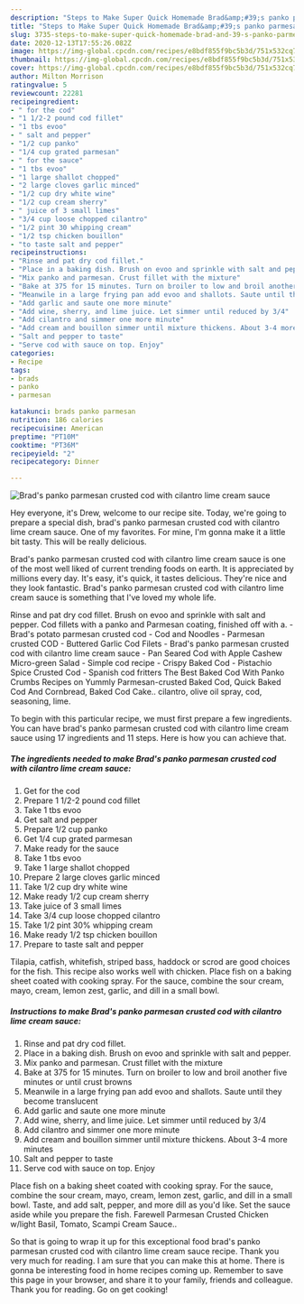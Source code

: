 ```yaml
---
description: "Steps to Make Super Quick Homemade Brad&amp;#39;s panko parmesan crusted cod with cilantro lime cream sauce"
title: "Steps to Make Super Quick Homemade Brad&amp;#39;s panko parmesan crusted cod with cilantro lime cream sauce"
slug: 3735-steps-to-make-super-quick-homemade-brad-and-39-s-panko-parmesan-crusted-cod-with-cilantro-lime-cream-sauce
date: 2020-12-13T17:55:26.082Z
image: https://img-global.cpcdn.com/recipes/e8bdf855f9bc5b3d/751x532cq70/brads-panko-parmesan-crusted-cod-with-cilantro-lime-cream-sauce-recipe-main-photo.jpg
thumbnail: https://img-global.cpcdn.com/recipes/e8bdf855f9bc5b3d/751x532cq70/brads-panko-parmesan-crusted-cod-with-cilantro-lime-cream-sauce-recipe-main-photo.jpg
cover: https://img-global.cpcdn.com/recipes/e8bdf855f9bc5b3d/751x532cq70/brads-panko-parmesan-crusted-cod-with-cilantro-lime-cream-sauce-recipe-main-photo.jpg
author: Milton Morrison
ratingvalue: 5
reviewcount: 22281
recipeingredient:
- " for the cod"
- "1 1/2-2 pound cod fillet"
- "1 tbs evoo"
- " salt and pepper"
- "1/2 cup panko"
- "1/4 cup grated parmesan"
- " for the sauce"
- "1 tbs evoo"
- "1 large shallot chopped"
- "2 large cloves garlic minced"
- "1/2 cup dry white wine"
- "1/2 cup cream sherry"
- " juice of 3 small limes"
- "3/4 cup loose chopped cilantro"
- "1/2 pint 30 whipping cream"
- "1/2 tsp chicken bouillon"
- "to taste salt and pepper"
recipeinstructions:
- "Rinse and pat dry cod fillet."
- "Place in a baking dish. Brush on evoo and sprinkle with salt and pepper."
- "Mix panko and parmesan. Crust fillet with the mixture"
- "Bake at 375 for 15 minutes. Turn on broiler to low and broil another five minutes or until crust browns"
- "Meanwile in a large frying pan add evoo and shallots. Saute until they become translucent"
- "Add garlic and saute one more minute"
- "Add wine, sherry, and lime juice. Let simmer until reduced by 3/4"
- "Add cilantro and simmer one more minute"
- "Add cream and bouillon simmer until mixture thickens. About 3-4 more minutes"
- "Salt and pepper to taste"
- "Serve cod with sauce on top. Enjoy"
categories:
- Recipe
tags:
- brads
- panko
- parmesan

katakunci: brads panko parmesan 
nutrition: 186 calories
recipecuisine: American
preptime: "PT10M"
cooktime: "PT36M"
recipeyield: "2"
recipecategory: Dinner

---
```



![Brad&#39;s panko parmesan crusted cod with cilantro lime cream sauce](https://img-global.cpcdn.com/recipes/e8bdf855f9bc5b3d/751x532cq70/brads-panko-parmesan-crusted-cod-with-cilantro-lime-cream-sauce-recipe-main-photo.jpg)

Hey everyone, it's Drew, welcome to our recipe site. Today, we're going to prepare a special dish, brad&#39;s panko parmesan crusted cod with cilantro lime cream sauce. One of my favorites. For mine, I'm gonna make it a little bit tasty. This will be really delicious.

Brad&#39;s panko parmesan crusted cod with cilantro lime cream sauce is one of the most well liked of current trending foods on earth. It is appreciated by millions every day. It's easy, it's quick, it tastes delicious. They're nice and they look fantastic. Brad&#39;s panko parmesan crusted cod with cilantro lime cream sauce is something that I've loved my whole life.

Rinse and pat dry cod fillet. Brush on evoo and sprinkle with salt and pepper. Cod fillets with a panko and Parmesan coating, finished off with a. - Brad&#39;s potato parmesan crusted cod - Cod and Noodles - Parmesan crusted COD - Buttered Garlic Cod Filets - Brad&#39;s panko parmesan crusted cod with cilantro lime cream sauce - Pan Seared Cod with Apple Cashew Micro-green Salad - Simple cod recipe - Crispy Baked Cod - Pistachio Spice Crusted Cod - Spanish cod fritters The Best Baked Cod With Panko Crumbs Recipes on Yummly Parmesan-crusted Baked Cod, Quick Baked Cod And Cornbread, Baked Cod Cake.. cilantro, olive oil spray, cod, seasoning, lime.


To begin with this particular recipe, we must first prepare a few ingredients. You can have brad&#39;s panko parmesan crusted cod with cilantro lime cream sauce using 17 ingredients and 11 steps. Here is how you can achieve that.

<!--inarticleads1-->

##### The ingredients needed to make Brad&#39;s panko parmesan crusted cod with cilantro lime cream sauce:

1. Get  for the cod
1. Prepare 1 1/2-2 pound cod fillet
1. Take 1 tbs evoo
1. Get  salt and pepper
1. Prepare 1/2 cup panko
1. Get 1/4 cup grated parmesan
1. Make ready  for the sauce
1. Take 1 tbs evoo
1. Take 1 large shallot chopped
1. Prepare 2 large cloves garlic minced
1. Take 1/2 cup dry white wine
1. Make ready 1/2 cup cream sherry
1. Take  juice of 3 small limes
1. Take 3/4 cup loose chopped cilantro
1. Take 1/2 pint 30% whipping cream
1. Make ready 1/2 tsp chicken bouillon
1. Prepare to taste salt and pepper


Tilapia, catfish, whitefish, striped bass, haddock or scrod are good choices for the fish. This recipe also works well with chicken. Place fish on a baking sheet coated with cooking spray. For the sauce, combine the sour cream, mayo, cream, lemon zest, garlic, and dill in a small bowl. 

<!--inarticleads2-->

##### Instructions to make Brad&#39;s panko parmesan crusted cod with cilantro lime cream sauce:

1. Rinse and pat dry cod fillet.
1. Place in a baking dish. Brush on evoo and sprinkle with salt and pepper.
1. Mix panko and parmesan. Crust fillet with the mixture
1. Bake at 375 for 15 minutes. Turn on broiler to low and broil another five minutes or until crust browns
1. Meanwile in a large frying pan add evoo and shallots. Saute until they become translucent
1. Add garlic and saute one more minute
1. Add wine, sherry, and lime juice. Let simmer until reduced by 3/4
1. Add cilantro and simmer one more minute
1. Add cream and bouillon simmer until mixture thickens. About 3-4 more minutes
1. Salt and pepper to taste
1. Serve cod with sauce on top. Enjoy


Place fish on a baking sheet coated with cooking spray. For the sauce, combine the sour cream, mayo, cream, lemon zest, garlic, and dill in a small bowl. Taste, and add salt, pepper, and more dill as you&#39;d like. Set the sauce aside while you prepare the fish. Farewell Parmesan Crusted Chicken w/light Basil, Tomato, Scampi Cream Sauce.. 

So that is going to wrap it up for this exceptional food brad&#39;s panko parmesan crusted cod with cilantro lime cream sauce recipe. Thank you very much for reading. I am sure that you can make this at home. There is gonna be interesting food in home recipes coming up. Remember to save this page in your browser, and share it to your family, friends and colleague. Thank you for reading. Go on get cooking!

